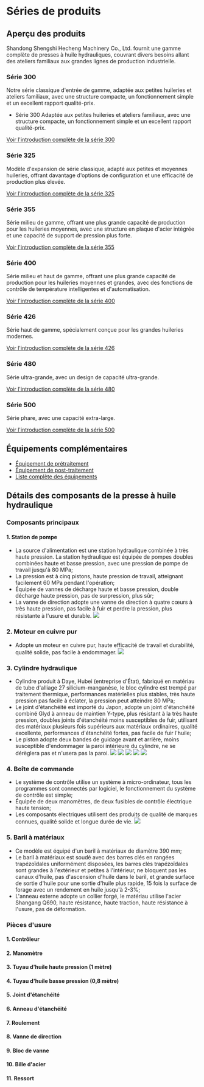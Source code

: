 # Séries de produits

## Aperçu des produits

Shandong Shengshi Hecheng Machinery Co., Ltd. fournit une gamme complète de presses à huile hydrauliques, couvrant divers besoins allant des ateliers familiaux aux grandes lignes de production industrielle.

### Série 300
Notre série classique d'entrée de gamme, adaptée aux petites huileries et ateliers familiaux, avec une structure compacte, un fonctionnement simple et un excellent rapport qualité-prix.

- Série 300
  Adaptée aux petites huileries et ateliers familiaux, avec une structure compacte, un fonctionnement simple et un excellent rapport qualité-prix.

[Voir l'introduction complète de la série 300](/fr/products/300)

### Série 325
Modèle d'expansion de série classique, adapté aux petites et moyennes huileries, offrant davantage d'options de configuration et une efficacité de production plus élevée.

[Voir l'introduction complète de la série 325](/fr/products/325)

### Série 355
Série milieu de gamme, offrant une plus grande capacité de production pour les huileries moyennes, avec une structure en plaque d'acier intégrée et une capacité de support de pression plus forte.

[Voir l'introduction complète de la série 355](/fr/products/355)

### Série 400
Série milieu et haut de gamme, offrant une plus grande capacité de production pour les huileries moyennes et grandes, avec des fonctions de contrôle de température intelligentes et d'automatisation.

[Voir l'introduction complète de la série 400](/fr/products/400)

### Série 426
Série haut de gamme, spécialement conçue pour les grandes huileries modernes.

[Voir l'introduction complète de la série 426](/fr/products/426)

### Série 480
Série ultra-grande, avec un design de capacité ultra-grande.

[Voir l'introduction complète de la série 480](/fr/products/480)

### Série 500
Série phare, avec une capacité extra-large.

[Voir l'introduction complète de la série 500](/fr/products/500)

## Équipements complémentaires
- [Équipement de prétraitement](/fr/products/pre-treatment)
- [Équipement de post-traitement](/fr/products/post-treatment)
- [Liste complète des équipements](/fr/products/supporting)

## Détails des composants de la presse à huile hydraulique

### Composants principaux
#### 1. Station de pompe
+ La source d'alimentation est une station hydraulique combinée à très haute pression. La station hydraulique est équipée de pompes doubles combinées haute et basse pression, avec une pression de pompe de travail jusqu'à 80 MPa;
+ La pression est à cinq pistons, haute pression de travail, atteignant facilement 60 MPa pendant l'opération;
+ Équipée de vannes de décharge haute et basse pression, double décharge haute pression, pas de surpression, plus sûr;
+ La vanne de direction adopte une vanne de direction à quatre cœurs à très haute pression, pas facile à fuir et perdre la pression, plus résistante à l'usure et durable.
![](https://i.postimg.cc/PXrT6N9K/202509011618921.png?dl=1)

### 2. Moteur en cuivre pur
+ Adopte un moteur en cuivre pur, haute efficacité de travail et durabilité, qualité solide, pas facile à endommager.
![](https://i.postimg.cc/pR7bDsP0/202509011615213.png?dl=1)

### 3. Cylindre hydraulique
+ Cylindre produit à Daye, Hubei (entreprise d'État), fabriqué en matériau de tube d'alliage 27 silicium-manganèse, le bloc cylindre est trempé par traitement thermique, performances matérielles plus stables, très haute pression pas facile à éclater, la pression peut atteindre 80 MPa;
+ Le joint d'étanchéité est importé du Japon, adopte un joint d'étanchéité combiné Glyd à anneau de maintien Y-type, plus résistant à la très haute pression, doubles joints d'étanchéité moins susceptibles de fuir, utilisant des matériaux plusieurs fois supérieurs aux matériaux ordinaires, qualité excellente, performances d'étanchéité fortes, pas facile de fuir l'huile;
+ Le piston adopte deux bandes de guidage avant et arrière, moins susceptible d'endommager la paroi intérieure du cylindre, ne se dérèglera pas et n'usera pas la paroi.
![](https://i.postimg.cc/knHfHphZ/202509011620773.png?dl=1)
![](https://i.postimg.cc/G3wzLsRx/202509011620379.png?dl=1)
![](https://i.postimg.cc/hcnMNxpS/202509011621472.png?dl=1)
![](https://i.postimg.cc/9cK9HHCG/202509011625161.png?dl=1)
![](https://i.postimg.cc/69Zv9bpF/202509011625094.png?dl=1)

### 4. Boîte de commande
+ Le système de contrôle utilise un système à micro-ordinateur, tous les programmes sont connectés par logiciel, le fonctionnement du système de contrôle est simple;
+ Équipée de deux manomètres, de deux fusibles de contrôle électrique haute tension;
+ Les composants électriques utilisent des produits de qualité de marques connues, qualité solide et longue durée de vie.
![](https://i.postimg.cc/fz2tCG2t/202509011631969.png?dl=1)

### 5. Baril à matériaux
+ Ce modèle est équipé d'un baril à matériaux de diamètre 390 mm;
+ Le baril à matériaux est soudé avec des barres clés en rangées trapézoïdales uniformément disposées, les barres clés trapézoïdales sont grandes à l'extérieur et petites à l'intérieur, ne bloquent pas les canaux d'huile, pas d'ascension d'huile dans le baril, et grande surface de sortie d'huile pour une sortie d'huile plus rapide, 15 fois la surface de forage avec un rendement en huile jusqu'à 2-3%;
+ L'anneau externe adopte un collier forgé, le matériau utilise l'acier Shangang Q690, haute résistance, haute traction, haute résistance à l'usure, pas de déformation.

### Pièces d'usure

#### 1. Contrôleur
#### 2. Manomètre
#### 3. Tuyau d'huile haute pression (1 mètre)
#### 4. Tuyau d'huile basse pression (0,8 mètre)
#### 5. Joint d'étanchéité
#### 6. Anneau d'étanchéité
#### 7. Roulement
#### 8. Vanne de direction
#### 9. Bloc de vanne
#### 10. Bille d'acier
#### 11. Ressort